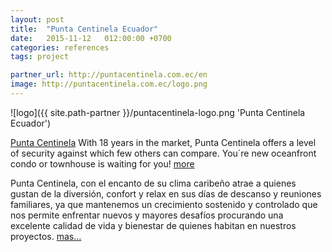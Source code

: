 ```yaml
---
layout: post
title:  "Punta Centinela Ecuador"
date:   2015-11-12   012:00:00 +0700
categories: references
tags: project

partner_url: http://puntacentinela.com.ec/en
image: http://puntacentinela.com.ec/logo.png
---
```


![logo]({{ site.path-partner }}/puntacentinela-logo.png 'Punta Centinela Ecuador')

<!--more-->

[Punta Centinela](http://puntacentinela.com.ec/) 
With 18 years in the market, Punta Centinela offers a level of security against which few others can compare.  You´re new oceanfront condo or townhouse is waiting for you! [more](http://puntacentinela.com.ec/en)

Punta Centinela, con el encanto de su clima caribeño atrae a quienes gustan de la diversión, confort y relax en sus días de descanso y reuniones familiares, ya que mantenemos un crecimiento sostenido y controlado que nos permite enfrentar nuevos y mayores desafíos procurando una excelente calidad de vida y bienestar de quienes habitan en nuestros proyectos. [mas...](http://puntacentinela.com.ec/es/)
